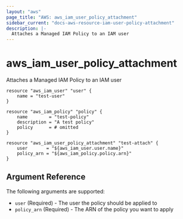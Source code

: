 ```yaml
---
layout: "aws"
page_title: "AWS: aws_iam_user_policy_attachment"
sidebar_current: "docs-aws-resource-iam-user-policy-attachment"
description: |-
  Attaches a Managed IAM Policy to an IAM user
---
```


# aws\_iam\_user\_policy\_attachment

Attaches a Managed IAM Policy to an IAM user

```
resource "aws_iam_user" "user" {
    name = "test-user"
}

resource "aws_iam_policy" "policy" {
    name        = "test-policy"
    description = "A test policy"
    policy      = # omitted
}

resource "aws_iam_user_policy_attachment" "test-attach" {
    user       = "${aws_iam_user.user.name}"
    policy_arn = "${aws_iam_policy.policy.arn}"
}
```

## Argument Reference

The following arguments are supported:

* `user`		(Required) - The user the policy should be applied to
* `policy_arn`	(Required) - The ARN of the policy you want to apply
